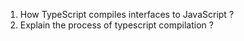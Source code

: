 

1. How TypeScript compiles interfaces to JavaScript ?
2. Explain the process of typescript compilation ?
